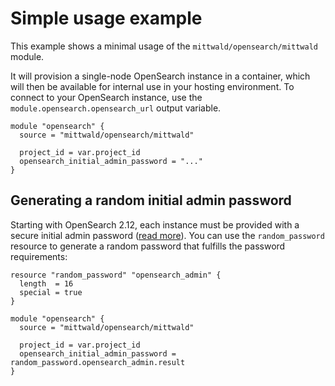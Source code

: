 # Simple usage example

This example shows a minimal usage of the `mittwald/opensearch/mittwald` module.

It will provision a single-node OpenSearch instance in a container, which will then be available for internal use in your hosting environment. To connect to your OpenSearch instance, use the `module.opensearch.opensearch_url` output variable.

```hcl
module "opensearch" {
  source = "mittwald/opensearch/mittwald"

  project_id = var.project_id
  opensearch_initial_admin_password = "..."
}
```

## Generating a random initial admin password

Starting with OpenSearch 2.12, each instance must be provided with a secure initial admin password ([read more](https://opensearch.org/blog/replacing-default-admin-credentials/)). You can use the `random_password` resource to generate a random password that fulfills the password requirements:

```hcl
resource "random_password" "opensearch_admin" {
  length  = 16
  special = true
}

module "opensearch" {
  source = "mittwald/opensearch/mittwald"

  project_id = var.project_id
  opensearch_initial_admin_password = random_password.opensearch_admin.result
}
```